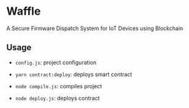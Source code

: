 # Waffle
A Secure Firmware Dispatch System for IoT Devices using Blockchain
## Usage
- `config.js`: project configuration

- `yarn contract:deploy`: deploys smart contract

- `node compile.js`: compiles project

- `node deploy.js`: deploys contract